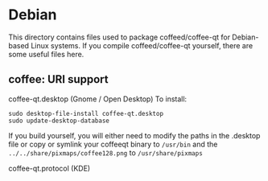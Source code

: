 
Debian
====================
This directory contains files used to package coffeed/coffee-qt
for Debian-based Linux systems. If you compile coffeed/coffee-qt yourself, there are some useful files here.

## coffee: URI support ##


coffee-qt.desktop  (Gnome / Open Desktop)
To install:

	sudo desktop-file-install coffee-qt.desktop
	sudo update-desktop-database

If you build yourself, you will either need to modify the paths in
the .desktop file or copy or symlink your coffeeqt binary to `/usr/bin`
and the `../../share/pixmaps/coffee128.png` to `/usr/share/pixmaps`

coffee-qt.protocol (KDE)

